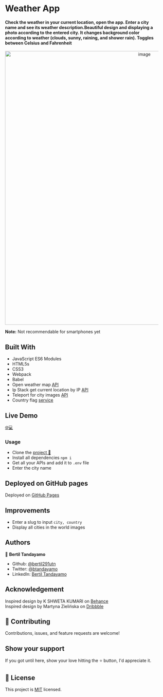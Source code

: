 # Weather App

#### Check the weather in your current location, open the app. Enter a city name and see its weather description.Beautiful design and displaying a photo according to the entered city. It changes background color according to weather (clouds, sunny, raining, and shower rain). Toggles between Celsius and Fahrenheit 

<div align="center"><img src="https://user-images.githubusercontent.com/24902525/90455284-5357f180-e0bb-11ea-9c14-6132f944294c.gif" alt="image" width="900" /></div>

**Note:** Not recommendable for smartphones yet

## Built With 

- JavaScript ES6 Modules
- HTML5s
- CSS3
- Webpack
- Babel
- Open weather map [API](http://api.openweathermap.org)
- Ip Stack get current location by IP [API](http://api.ipstack.com)
- Teleport for city images [API](https://api.teleport.org/api/urban_areas/slug:san-francisco/images)
- Country flag  [service](https://www.countryflags.io/EC/flat/64.png)


## Live Demo

[:globe_with_meridians::computer:](https://rawcdn.githack.com/NewIncome/mv_todo-list/360b90c602894736e0f744429a057caff0ed5042/index.html)


### Usage
- Clone the [project 📝](https://github.com/bertil291utn/weather-app.git)
- Install all dependencies `npm i`
- Get all your APIs and add it to `.env` file
- Enter the city name

## Deployed on GitHub pages

Deployed on [GitHub Pages](https://pages.github.com/)  

## Improvements

- Enter a slug to input `city, country`
- Display all cities in the world images

## Authors

👤 **Bertil Tandayamo**

- Github: [@bertil291utn](https://github.com/bertil291utn)
- Twitter: [@btandayamo](https://twitter.com/batandayamo)
- LinkedIn: [Bertil Tandayamo](http://bit.ly/bertil_linkedin)


## Acknowledgement

Inspired design by K SHWETA KUMARI on [Behance](https://www.behance.net/gallery/101649625/Weather-App?tracking_source=search_projects_recommended%7Cweather%20web)  
Inspired design by Martyna Zielińska on [Dribbble](https://dribbble.com/shots/6854496-Travel-app)  

## 🤝 Contributing

Contributions, issues, and feature requests are welcome!

## Show your support

If you got until here, show your love hitting the ⭐️ button, I'd appreciate it.

## 📝 License

This project is [MIT](LICENSE) licensed.
